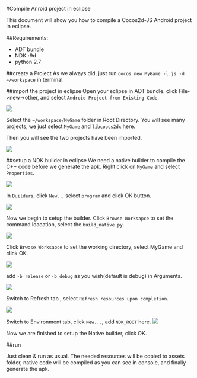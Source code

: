 #Compile Anroid project in eclipse

This document will show you how to compile a Cocos2d-JS Android project in eclipse.

##Requirements:
- ADT bundle
- NDK r9d
- python 2.7

##create a Project
As we always did, just run `cocos new MyGame -l js -d ~/workspace` in terminal.

##import the project in eclipse
Open your eclipse in ADT bundle. click File->new->other, and select `Android Project from Existing Code`.

![](./res/1.png)

Select the `~/workspace/MyGame` folder in Root Directory. You will see many projects, we just select `MyGame` and `libcoocs2dx` here.

Then you will see the two projects have been imported.

![](./res/2.png)

##setup a NDK builder in eclipse
We need a native builder to compile the C++ code before we generate the apk. Right click on `MyGame` and select `Properties`.

![](./res/3.png)

In `Builders`, click `New..`, select `program` and click OK button.

![](./res/4.png)

Now we begin to setup the builder. Click `Browse Worksapce` to set the command loacation, select the `build_native.py`.

![](./res/5.png)

Click `Brwose Worksapce` to set the working directory, select MyGame and click OK.

![](./res/6.png)

add `-b release` or `-b debug` as you wish(default is debug) in Arguments.

![](./res/7.png)

Switch to Refresh tab , select `Refresh resources upon completion`.

![](./res/8.png)

Switch to Environment tab, click `New...`, add `NDK_ROOT` here.
![](./res/9.png)

Now we are finished to setup the Native builder, click OK.

##run

Just clean & run as usual. The needed resources will be copied to assets folder, native code will be compiled as you can see in console, and finally generate the apk.